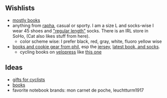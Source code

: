 ## Wishlists

- [mostly books](http://a.co/2rGqfLg)
- anything from  [rapha](http://rapha.cc), casual or sporty. I am a size L and socks-wise I wear 45 shoes and ["regular length"](https://dyzmn8020x6cd.cloudfront.net/sys-master/products/he0/hc7/9155041853470/QCS01XX-base-location-h217-01_LARGE) socks. There is an IRL store in SoHo, (Cat also likes stuff from here).
    - color scheme wise: I prefer black, red, gray, white, fluoro yellow wise
- [books and cookie gear from phil](http://www.philsfondo.com/shop), esp the [jersey](http://www.philsfondo.com/shop/limited-edition-castelli-cookie-jersey-nch9z), [latest book, and socks](http://www.philsfondo.com/shop/cookie-socks-draft-animals-special).
    - cycling books on [velopress](https://www.velopress.com/category/cycling/) like [this one](https://www.velopress.com/books/reading-the-race/)

## Ideas

- [gifts for cyclists](https://www.youtube.com/watch?v=C9Q9I76aVN0)
- [books](https://www.goodreads.com/user/show/16592835-ilya-kavalerov)
- favorite notebook brands: mon carnet de poche, leuchtturm1917